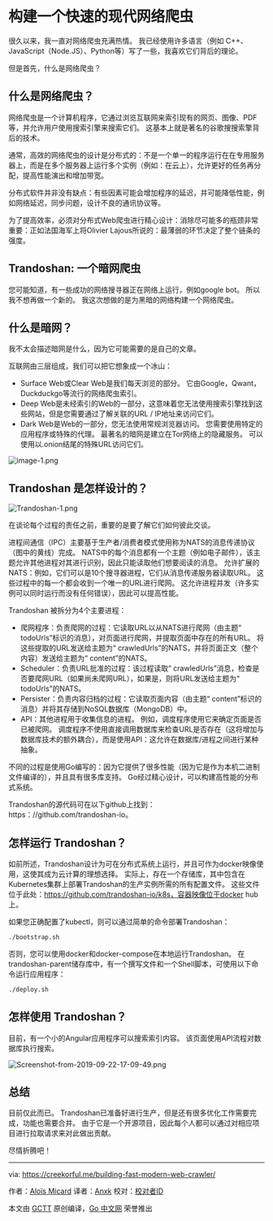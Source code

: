 # 构建一个快速的现代网络爬虫

很久以来，我一直对网络爬虫充满热情。 我已经使用许多语言（例如 C++、JavaScript（Node.JS）、Python等）写了一些，我喜欢它们背后的理论。

但是首先，什么是网络爬虫？

## 什么是网络爬虫？

网络爬虫是一个计算机程序，它通过浏览互联网来索引现有的网页、图像、PDF等，并允许用户使用搜索引擎来搜索它们。 这基本上就是著名的谷歌搜搜索擎背后的技术。

通常，高效的网络爬虫的设计是分布式的：不是一个单一的程序运行在在专用服务器上，而是在多个服务器上运行多个实例（例如：在云上），允许更好的任务再分配，提高性能演出和增加带宽。

分布式软件并非没有缺点：有些因素可能会增加程序的延迟，并可能降低性能，例如网络延迟，同步问题，设计不良的通讯协议等。

为了提高效率，必须对分布式Web爬虫进行精心设计：消除尽可能多的瓶颈非常重要：正如法国海军上将Olivier Lajous所说的：最薄弱的环节决定了整个链条的强度。

## Trandoshan: 一个暗网爬虫

您可能知道，有一些成功的网络搜寻器正在网络上运行，例如google bot。 所以我不想再做一个新的。 我这次想做的是为黑暗的网络构建一个网络爬虫。

## 什么是暗网？

我不太会描述暗网是什么，因为它可能需要的是自己的文章。

互联网由三层组成，我们可以把它想象成一个冰山：

* Surface Web或Clear Web是我们每天浏览的部分。 它由Google，Qwant，Duckduckgo等流行的网络爬虫索引。
* Deep Web是未经索引的Web的一部分，这意味着您无法使用搜索引擎找到这些网站，但是您需要通过了解关联的URL / IP地址来访问它们。
* Dark Web是Web的一部分，您无法使用常规浏览器访问。 您需要使用特定的应用程序或特殊的代理。 最著名的暗网是建立在Tor网络上的隐藏服务。 可以使用以.onion结尾的特殊URL访问它们。

![image-1.png](https://creekorful.me/content/images/2019/09/image-1.png)

## Trandoshan 是怎样设计的？

![Trandoshan-1.png](https://creekorful.me/content/images/2019/09/Trandoshan-1.png)

在谈论每个过程的责任之前，重要的是要了解它们如何彼此交谈。

进程间通信（IPC）主要基于生产者/消费者模式使用称为NATS的消息传递协议（图中的黄线）完成。 NATS中的每个消息都有一个主题（例如电子邮件），该主题允许其他进程对其进行识别，因此只能读取他们想要阅读的消息。 允许扩展的NATS：例如，它们可以是10个搜寻器进程，它们从消息传递服务器读取URL。 这些过程中的每一个都会收到一个唯一的URL进行爬网。 这允许进程并发（许多实例可以同时运行而没有任何错误），因此可以提高性能。

Trandoshan 被拆分为4个主要进程：

* 爬网程序：负责爬网的过程：它读取URL以从NATS进行爬网（由主题“ todoUrls”标识的消息），对页面进行爬网，并提取页面中存在的所有URL。 将这些提取的URL发送给主题为“ crawledUrls”的NATS，并将页面正文（整个内容）发送给主题为“ content”的NATS。
* Scheduler：负责URL批准的过程：该过程读取“ crawledUrls”消息，检查是否要爬网URL（如果尚未爬网URL），如果是，则将URL发送给主题为“ todoUrls”的NATS。
* Persister：负责内容归档的过程：它读取页面内容（由主题“ content”标识的消息）并将其存储到NoSQL数据库（MongoDB）中。
* API：其他进程用于收集信息的进程。 例如，调度程序使用它来确定页面是否已被爬网。 调度程序不使用直接调用数据库来检查URL是否存在（这将增加与数据库技术的额外耦合），而是使用API：这允许在数据库/进程之间进行某种抽象。

不同的过程是使用Go编写的：因为它提供了很多性能（因为它是作为本机二进制文件编译的），并且具有很多库支持。 Go经过精心设计，可以构建高性能的分布式系统。

Trandoshan的源代码可在以下github上找到：https：//github.com/trandoshan-io。

## 怎样运行 Trandoshan？

如前所述，Trandoshan设计为可在分布式系统上运行，并且可作为docker映像使用，这使其成为云计算的理想选择。 实际上，存在一个存储库，其中包含在Kubernetes集群上部署Trandoshan的生产实例所需的所有配置文件。 这些文件位于此处：https://github.com/trandoshan-io/k8s，容器映像位于docker hub上。

如果您正确配置了kubectl，则可以通过简单的命令部署Trandoshan：

```bash
./bootstrap.sh
```

否则，您可以使用docker和docker-compose在本地运行Trandoshan。 在trandoshan-parent储存库中，有一个撰写文件和一个Shell脚本，可使用以下命令运行应用程序：

```bash
./deploy.sh
```

## 怎样使用 Trandoshan？

目前，有一个小的Angular应用程序可以搜索索引内容。 该页面使用API流程对数据库执行搜索。

![Screenshot-from-2019-09-22-17-09-49.png](https://creekorful.me/content/images/2019/09/Screenshot-from-2019-09-22-17-09-49.png)

## 总结

目前仅此而已。 Trandoshan已准备好进行生产，但是还有很多优化工作需要完成，功能也需要合并。 由于它是一个开源项目，因此每个人都可以通过对相应项目进行拉取请求来对此做出贡献。

尽情折腾吧！

---

via: https://creekorful.me/building-fast-modern-web-crawler/

作者：[Aloïs Micard](https://creekorful.me/author/creekorful/)
译者：[Anxk](https://github.com/Anxk)
校对：[校对者ID](https://github.com/校对者ID)

本文由 [GCTT](https://github.com/studygolang/GCTT) 原创编译，[Go 中文网](https://studygolang.com/) 荣誉推出